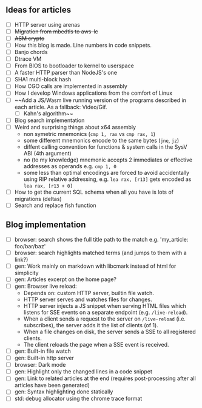 ## Ideas for articles

- [ ] HTTP server using arenas
- [ ] ~~Migration from mbedtls to aws-lc~~
- [ ] ~~ASM crypto~~
- [ ] How this blog is made. Line numbers in code snippets.
- [ ] Banjo chords
- [ ] Dtrace VM
- [ ] From BIOS to bootloader to kernel to userspace
- [ ] A faster HTTP parser than NodeJS's one
- [ ] SHA1 multi-block hash
- [ ] How CGO calls are implemented in assembly
- [ ] How I develop Windows applications from the comfort of Linux
- [ ] ~~Add a JS/Wasm live running version of the programs described in each article. As a fallback: Video/Gif.
    + [ ] Kahn's algorithm~~
- [ ] Blog search implementation
- [ ] Weird and surprising things about x64 assembly
  + non symetric mnemonics (`cmp 1, rax` vs `cmp rax, 1`)
  + some different mnemonics encode to the same bytes (`jne`, `jz`)
  + diffent calling convention for functions & system calls in the SysV ABI (4th argument)
  + no (to my knowledge) mnemonic accepts 2 immediates or effective addresses as operands  e.g. `cmp 1, 0`
  + some less than optimal encodings are forced to avoid accidentally using RIP relative addressing, e.g. `lea rax, [r13]` gets encoded as `lea rax, [r13 + 0]`
- [ ] How to get the current SQL schema when all you have is lots of migrations (deltas)
- [ ] Search and replace fish function

## Blog implementation

- [ ] browser: search shows the full title path to the match e.g. 'my_article: foo/bar/baz'
- [ ] browser: search highlights matched terms (and jumps to them with a link?)
- [ ] gen: Work mainly on markdown with libcmark instead of html for simplicity
- [ ] gen: Articles excerpt on the home page?
- [ ] gen: Browser live reload: 
  + Depends on: custom HTTP server, builtin file watch.
  + HTTP server serves and watches files for changes.
  + HTTP server injects a JS snippet when serving HTML files which listens for SSE events on a separate endpoint (e.g. `/live-reload`).
  + When a client sends a request to the server on `/live-reload` (i.e. subscribes), the server adds it the list of clients (of 1).
  + When a file changes on disk, the server sends a SSE to all registered clients.
  + The client reloads the page when a SSE event is received.
- [ ] gen: Built-in file watch
- [ ] gen: Built-in http server
- [ ] browser: Dark mode
- [ ] gen: Highlight only the changed lines in a code snippet
- [ ] gen: Link to related articles at the end (requires post-processing after all articles have been generated)
- [ ] gen: Syntax highlighting done statically
- [ ] std: debug allocator using the chrome trace format
